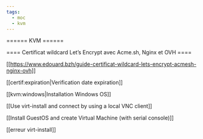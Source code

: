 ```yaml
---
tags:
  - moc
  - kvm
---
```


====== KVM ======

==== Certificat wildcard Let’s Encrypt avec Acme.sh, Nginx et OVH ====


[[https://www.edouard.bzh/guide-certificat-wildcard-lets-encrypt-acmesh-nginx-ovh]]

[[certif:expiration|Verification date expiration]]

[[kvm:windows|Installation Windows OS]]


[[Use virt-install and connect by using a local VNC client]]

[[Install GuestOS and create Virtual Machine (with serial console)]]

[[erreur virt-install]]
